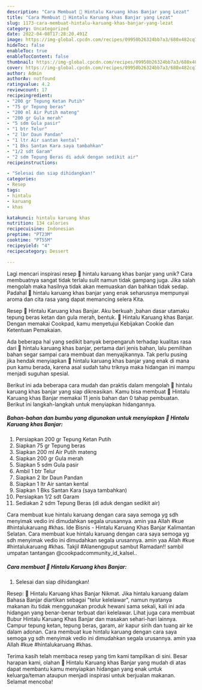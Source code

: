 ```yaml
---
description: "Cara Membuat 🍂 Hintalu Karuang khas Banjar yang Lezat"
title: "Cara Membuat 🍂 Hintalu Karuang khas Banjar yang Lezat"
slug: 1173-cara-membuat-hintalu-karuang-khas-banjar-yang-lezat
category: Uncategorized
date: 2022-04-08T17:28:20.491Z
image: https://img-global.cpcdn.com/recipes/09950b26324bb7a3/680x482cq70/hintalu-karuang-khas-banjar-foto-resep-utama.jpg
hideToc: false
enableToc: true
enableTocContent: false
thumbnail: https://img-global.cpcdn.com/recipes/09950b26324bb7a3/680x482cq70/hintalu-karuang-khas-banjar-foto-resep-utama.jpg
cover: https://img-global.cpcdn.com/recipes/09950b26324bb7a3/680x482cq70/hintalu-karuang-khas-banjar-foto-resep-utama.jpg
author: Admin
authorAv: notfound
ratingvalue: 4.2
reviewcount: 17
recipeingredient:
- "200 gr Tepung Ketan Putih"
- "75 gr Tepung beras"
- "200 ml Air Putih mateng"
- "200 gr Gula merah"
- "5 sdm Gula pasir"
- "1 btr Telur"
- "2 lbr Daun Pandan"
- "1 ltr Air santan kental"
- "1 Bks Santan Kara saya tambahkan"
- "1/2 sdt Garam"
- "2 sdm Tepung Beras di aduk dengan sedikit air"
recipeinstructions:

- "Selesai dan siap dihidangkan!"
categories:
- Resep
tags:
- hintalu
- karuang
- khas

katakunci: hintalu karuang khas 
nutrition: 134 calories
recipecuisine: Indonesian
preptime: "PT23M"
cooktime: "PT55M"
recipeyield: "4"
recipecategory: Dessert

---
```





Lagi mencari inspirasi resep 🍂 hintalu karuang khas banjar yang unik? Cara membuatnya sangat tidak terlalu sulit namun tidak gampang juga. Jika salah mengolah maka hasilnya tidak akan memuaskan dan bahkan tidak sedap. Padahal 🍂 hintalu karuang khas banjar yang enak seharusnya mempunyai aroma dan cita rasa yang dapat memancing selera Kita.





Resep 🍂 Hintalu Karuang khas Banjar. Aku berkuah ,bahan dasar utamaku tepung beras ketan dan gula merah, bentuk. 🍂 Hintalu Karuang khas Banjar. Dengan memakai Cookpad, kamu menyetujui Kebijakan Cookie dan Ketentuan Pemakaian.

Ada beberapa hal yang sedikit banyak berpengaruh terhadap kualitas rasa dari 🍂 hintalu karuang khas banjar, pertama dari jenis bahan, lalu pemilihan bahan segar sampai cara membuat dan menyajikannya. Tak perlu pusing jika hendak menyiapkan 🍂 hintalu karuang khas banjar yang enak di mana pun kamu berada, karena asal sudah tahu triknya maka hidangan ini mampu menjadi suguhan spesial.






Berikut ini ada beberapa cara mudah dan praktis dalam mengolah 🍂 hintalu karuang khas banjar yang siap dikreasikan. Kamu bisa membuat 🍂 Hintalu Karuang khas Banjar memakai 11 jenis bahan dan 0 tahap pembuatan. Berikut ini langkah-langkah untuk menyiapkan hidangannya.

<!--inarticleads1-->

##### Bahan-bahan dan bumbu yang digunakan untuk menyiapkan 🍂 Hintalu Karuang khas Banjar:

1. Persiapkan 200 gr Tepung Ketan Putih
1. Siapkan 75 gr Tepung beras
1. Siapkan 200 ml Air Putih mateng
1. Siapkan 200 gr Gula merah
1. Siapkan 5 sdm Gula pasir
1. Ambil 1 btr Telur
1. Siapkan 2 lbr Daun Pandan
1. Siapkan 1 ltr Air santan kental
1. Siapkan 1 Bks Santan Kara (saya tambahkan)
1. Persiapkan 1/2 sdt Garam
1. Sediakan 2 sdm Tepung Beras (di aduk dengan sedikit air)


Cara membuat kue hintalu karuang dengan cara saya semoga yg sdh menyimak vedio ini dimudahkan segala urusannya. amin yaa Allah #kue #hintalukaruang #khas. Ide Bisnis - Hintalu Karuang Khas Banjar Kalimantan Selatan. Cara membuat kue hintalu karuang dengan cara saya semoga yg sdh menyimak vedio ini dimudahkan segala urusannya. amin yaa Allah #kue #hintalukaruang #khas. Takjil #Alanengpuput sambut Ramadan!! sambil umpatan tantangan @cookpadcommunity_id_kalsel.. 

<!--inarticleads2-->

##### Cara membuat 🍂 Hintalu Karuang khas Banjar:


1. Selesai dan siap dihidangkan!

Resep: 🍂 Hintalu Karuang khas Banjar Nikmat. Jika hintalu karuang dalam Bahasa Banjar diartikan sebagai &#34;telur kelelawar&#34;, namun nyatanya makanan itu tidak menggunakan produk hewani sama sekali, kali ini ada hidangan yang benar-benar terbuat dari kelelawar. Lihat juga cara membuat Bubur Hintalu Karuang Khas Banjar dan masakan sehari-hari lainnya. Campur tepung ketan, tepung beras, garam, air kapur sirih dan tuang air ke dalam adonan. Cara membuat kue hintalu karuang dengan cara saya semoga yg sdh menyimak vedio ini dimudahkan segala urusannya. amin yaa Allah #kue #hintalukaruang #khas. 

Terima kasih telah membaca resep yang tim kami tampilkan di sini. Besar harapan kami, olahan 🍂 Hintalu Karuang khas Banjar yang mudah di atas dapat membantu kamu menyiapkan hidangan yang enak untuk keluarga/teman ataupun menjadi inspirasi untuk berjualan makanan. Selamat mencoba!
